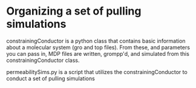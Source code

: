# Organizing a set of pulling simulations

constrainingConductor is a python class that contains basic information about a molecular system (gro and top files). From these, and parameters you can pass in, MDP files are written, grompp'd, and simulated from this constrainingConductor class.

permeabilitySims.py is a script that utilizes the constrainingConductor to conduct a set of pulling simulations
